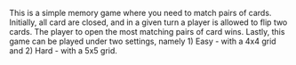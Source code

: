 This is a simple memory game where you need to match pairs of cards. Initially, all card are closed, and in a given turn a player is allowed to flip two cards. The player to open the most matching pairs of card wins. Lastly, this game can be played under two settings, namely 1) Easy - with a 4x4 grid and 2) Hard - with a 5x5 grid.